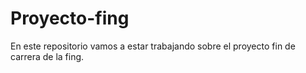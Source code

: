 # Proyecto-fing
En este repositorio vamos a estar trabajando sobre el proyecto fin de carrera de la fing.
